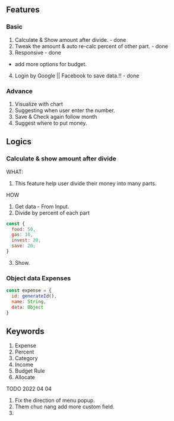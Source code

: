 ## Features
### Basic
1. Calculate & Show amount after divide. - done
2. Tweak the amount & auto re-calc percent of other part. - done
3. Responsive - done
- add more options for budget.

4. Login by Google || Facebook to save data.!! - done

### Advance
1. Visualize with chart
3. Suggesting when user enter the number.
2. Save & Check again follow month
3. Suggest where to put money.

## Logics
### Calculate & show amount after divide
WHAT:
1. This feature help user divide their money into many parts.

HOW
1. Get data - From Input.
2. Divide by percent of each part
  ```js
  const {
    food: 50,
    gas: 10,
    invest: 20,
    save: 20;
  }
  ```
3. Show.

### Object data Expenses
```js
const expense = {
  id: generateId(),
  name: String,
  data: Object
}
```

## Keywords
1. Expense
2. Percent
3. Category
4. Income
5. Budget Rule
6. Allocate

TODO 2022 04 04
1. Fix the direction of menu popup.
2. Them chuc nang add more custom field.
3. 
